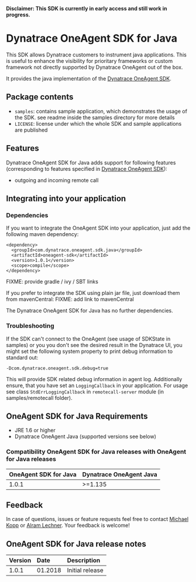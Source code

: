 **Disclaimer: This SDK is currently in early access and still work in progress.**

# Dynatrace OneAgent SDK for Java

This SDK allows Dynatrace customers to instrument java applications. This is useful to enhance the visibility for prioritary frameworks or custom framework not directly supported by Dynatrace OneAgent out of the box.

It provides the java implementation of the [Dynatrace OneAgent SDK](https://github.com/Dynatrace/OneAgent-SDK). 

## Package contents

- `samples`: contains sample application, which demonstrates the usage of the SDK. see readme inside the samples directory for more details
- `LICENSE`: license under which the whole SDK and sample applications are published

## Features
Dynatrace OneAgent SDK for Java adds support for following features (corresponding to features specified in [Dynatrace OneAgent SDK](https://github.com/Dynatrace/OneAgent-SDK)):
-  outgoing and incoming remote call

## Integrating into your application

### Dependencies
If you want to integrate the OneAgent SDK into your application, just add the following maven dependency:

	<dependency>
	  <groupId>com.dynatrace.oneagent.sdk.java</groupId>
	  <artifactId>oneagent-sdk</artifactId>
	  <version>1.0.1</version>
	  <scope>compile</scope>
	</dependency>

FIXME: provide gradle / ivy / SBT links 

If you prefer to integrate the SDK using plain jar file, just download them from mavenCentral: FIXME: add link to mavenCentral

The Dynatrace OneAgent SDK for Java has no further dependencies.

### Troubleshooting
If the SDK can't connect to the OneAgent (see usage of SDKState in samples) or you you don't see the desired result in the Dynatrace UI, you might set the following system property to print debug information to standard out:
	
	-Dcom.dynatrace.oneagent.sdk.debug=true

This will provide SDK related debug information in agent log. Additionally ensure, that you have set an `LoggingCallback` in your application. For usage see class `StdErrLoggingCallback` in `remotecall-server` module (in samples/remotecall folder).

## OneAgent SDK for Java Requirements

- JRE 1.6 or higher
- Dynatrace OneAgent Java (supported versions see below)

### Compatibility OneAgent SDK for Java releases with OneAgent for Java releases
|OneAgent SDK for Java|Dynatrace OneAgent Java|
|:------|:--------|
|1.0.1  |>=1.135  |

## Feedback

In case of questions, issues or feature requests feel free to contact [Michael Kopp](https://github.com/mikopp) or [Alram Lechner](https://github.com/AlramLechnerDynatrace). Your feedback is welcome!


## OneAgent SDK for Java release notes
|Version|Date|Description|
|:------|:----------|:------------------|
|1.0.1  |01.2018    |Initial release    |
